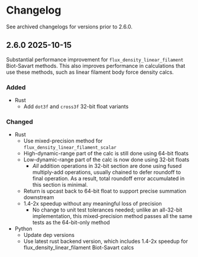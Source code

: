 # Changelog

See archived changelogs for versions prior to 2.6.0.

## 2.6.0 2025-10-15

Substantial performance improvement for `flux_density_linear_filament` Biot-Savart methods.
This also improves performance in calculations that use these methods, such as linear filament
body force density calcs.

### Added

* Rust
    * Add `dot3f` and `cross3f` 32-bit float variants

### Changed

* Rust
    * Use mixed-precision method for `flux_density_linear_filament_scalar`
    * High-dynamic-range part of the calc is still done using 64-bit floats
    * Low-dynamic-range part of the calc is now done using 32-bit floats
        * _All_ addition operations in 32-bit section are done using 
        fused multiply-add operations, usually chained to defer
        roundoff to final operation. As a result, total roundoff error
        accumulated in this section is minimal.
    * Return is upcast back to 64-bit float to support precise summation downstream
    * 1.4-2x speedup without any meaningful loss of precision
        * No change to unit test tolerances needed; unlike an all-32-bit implementation,
        this mixed-precision method passes all the same tests as the 64-bit-only method
* Python
    * Update dep versions
    * Use latest rust backend version, which includes 1.4-2x speedup for flux_density_linear_filament Biot-Savart calcs
